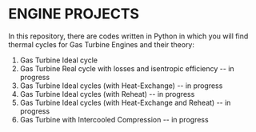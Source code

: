 # ENGINE PROJECTS
In this repository, there are codes written in Python  in which you will find thermal cycles for Gas Turbine Engines and their theory:

1. Gas Turbine Ideal cycle 
2. Gas Turbine Real cycle  with losses and isentropic efficiency  -- in progress 
3. Gas Turbine Ideal cycles (with Heat-Exchange) -- in progress 
4. Gas Turbine Ideal cycles (with Reheat) -- in progress 
5. Gas Turbine Ideal cycles (with Heat-Exchange and Reheat) -- in progress 
6. Gas Turbine  with Intercooled Compression -- in progress 

